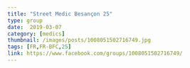 ```yaml
---
title: "Street Medic Besançon 25"
type: group
date:  2019-03-07
category: [medics]
thumbnail: /images/posts/1008051502716749.jpg
tags: [FR,FR-BFC,25]
link: https://www.facebook.com/groups/1008051502716749/
---
```

